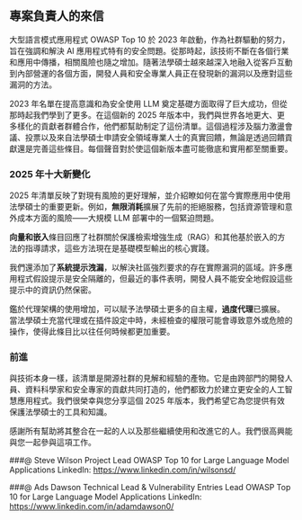 ## 專案負責人的來信

大型語言模式應用程式 OWASP Top 10 於 2023 年啟動，作為社群驅動的努力，旨在強調和解決 AI 應用程式特有的安全問題。從那時起，該技術不斷在各個行業和應用中傳播，相關風險也隨之增加。隨著法學碩士越來越深入地融入從客戶互動到內部營運的各個方面，開發人員和安全專業人員正在發現新的漏洞以及應對這些漏洞的方法。

2023 年名單在提高意識和為安全使用 LLM 奠定基礎方面取得了巨大成功，但從那時起我們學到了更多。在這個新的 2025 年版本中，我們與世界各地更大、更多樣化的貢獻者群體合作，他們都幫助制定了這份清單。這個過程涉及腦力激盪會議、投票以及來自法學碩士申請安全領域專業人士的真實回饋，無論是透過回饋貢獻還是完善這些條目。每個聲音對於使這個新版本盡可能徹底和實用都至關重要。

### 2025 年十大新變化

2025 年清單反映了對現有風險的更好理解，並介紹瞭如何在當今實際應用中使用法學碩士的重要更新。例如，**無限消耗**擴展了先前的拒絕服務，包括資源管理和意外成本方面的風險——大規模 LLM 部署中的一個緊迫問題。

**向量和嵌入**條目回應了社群關於保護檢索增強生成（RAG）和其他基於嵌入的方法的指導請求，這些方法現在是基礎模型輸出的核心實踐。

我們還添加了**系統提示洩漏**，以解決社區強烈要求的存在實際漏洞的區域。許多應用程式假設提示是安全隔離的，但最近的事件表明，開發人員不能安全地假設這些提示中的資訊仍然保密。

鑑於代理架構的使用增加，可以賦予法學碩士更多的自主權，**過度代理**已擴展。  當法學碩士充當代理或在插件設定中時，未經檢查的權限可能會導致意外或危險的操作，使得此條目比以往任何時候都更加重要。

### 前進

與技術本身一樣，該清單是開源社群的見解和經驗的產物。它是由跨部門的開發人員、資料科學家和安全專家的貢獻共同打造的，他們都致力於建立更安全的人工智慧應用程式。我們很榮幸與您分享這個 2025 年版本，我們希望它為您提供有效保護法學碩士的工具和知識。

感謝所有幫助將其整合在一起的人以及那些繼續使用和改進它的人。我們很高興能與您一起參與這項工作。

###@ Steve Wilson
Project Lead
OWASP Top 10 for Large Language Model Applications
LinkedIn: https://www.linkedin.com/in/wilsonsd/

###@ Ads Dawson
Technical Lead & Vulnerability Entries Lead
OWASP Top 10 for Large Language Model Applications
LinkedIn: https://www.linkedin.com/in/adamdawson0/
